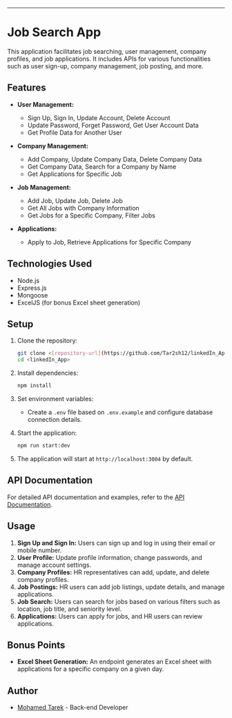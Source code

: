 ---

# Job Search App

This application facilitates job searching, user management, company profiles, and job applications. It includes APIs for various functionalities such as user sign-up, company management, job posting, and more.

## Features

- **User Management:**
  - Sign Up, Sign In, Update Account, Delete Account
  - Update Password, Forget Password, Get User Account Data
  - Get Profile Data for Another User

- **Company Management:**
  - Add Company, Update Company Data, Delete Company Data
  - Get Company Data, Search for a Company by Name
  - Get Applications for Specific Job

- **Job Management:**
  - Add Job, Update Job, Delete Job
  - Get All Jobs with Company Information
  - Get Jobs for a Specific Company, Filter Jobs

- **Applications:**
  - Apply to Job, Retrieve Applications for Specific Company

## Technologies Used

- Node.js
- Express.js
- Mongoose
- ExcelJS (for bonus Excel sheet generation)

## Setup

1. Clone the repository:
   ```bash
   git clone <[repository-url](https://github.com/Tar2sh12/linkedIn_App)>
   cd <linkedIn_App>
   ```

2. Install dependencies:
   ```bash
   npm install
   ```

3. Set environment variables:
   - Create a `.env` file based on `.env.example` and configure database connection details.

4. Start the application:
   ```bash
   npm run start:dev 
   ```

5. The application will start at `http://localhost:3004` by default.

## API Documentation

For detailed API documentation and examples, refer to the [API Documentation](https://documenter.getpostman.com/view/34540021/2sA3e1CAEi).

## Usage

1. **Sign Up and Sign In:** Users can sign up and log in using their email or mobile number.
2. **User Profile:** Update profile information, change passwords, and manage account settings.
3. **Company Profiles:** HR representatives can add, update, and delete company profiles.
4. **Job Postings:** HR users can add job listings, update details, and manage applications.
5. **Job Search:** Users can search for jobs based on various filters such as location, job title, and seniority level.
6. **Applications:** Users can apply for jobs, and HR users can review applications.



## Bonus Points

- **Excel Sheet Generation:** An endpoint generates an Excel sheet with applications for a specific company on a given day.

## Author

- [Mohamed Tarek](https://github.com/Tar2sh12) - Back-end Developer 
